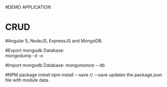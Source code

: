 #DEMO APPLICATION 
# CRUD
#Angular 5, NodeJS, ExpressJS and MongoDB.

#Export mongodb Database:  
mongodump -d <database-name> -o <output-folder>

#Import mongodb Database:
mongorestore --db <database-name> <db-file-path>

#NPM package install
npm install <package-name> --save // --save updates the package.json file with module data.